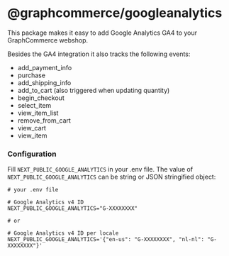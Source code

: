 # @graphcommerce/googleanalytics

This package makes it easy to add Google Analytics GA4 to your GraphCommerce
webshop.

Besides the GA4 integration it also tracks the following events:

- add_payment_info
- purchase
- add_shipping_info
- add_to_cart (also triggered when updating quantity)
- begin_checkout
- select_item
- view_item_list
- remove_from_cart
- view_cart
- view_item

### Configuration

Fill `NEXT_PUBLIC_GOOGLE_ANALYTICS` in your .env file. The value of
`NEXT_PUBLIC_GOOGLE_ANALYTICS` can be string or JSON stringified object:

```
# your .env file

# Google Analytics v4 ID
NEXT_PUBLIC_GOOGLE_ANALYTICS="G-XXXXXXXX"

# or

# Google Analytics v4 ID per locale
NEXT_PUBLIC_GOOGLE_ANALYTICS='{"en-us": "G-XXXXXXXX", "nl-nl": "G-XXXXXXXX"}'
```

